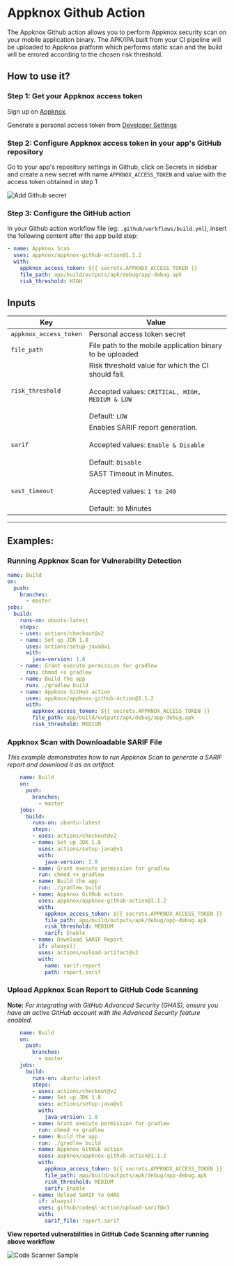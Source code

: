 # Appknox Github Action

The Appknox Github action allows you to perform Appknox security scan on your mobile application binary. The APK/IPA built from your CI pipeline will be uploaded to Appknox platform which performs static scan and the build will be errored according to the chosen risk threshold.

## How to use it?

### Step 1: Get your Appknox access token

Sign up on [Appknox](https://appknox.com).

Generate a personal access token from <a href="https://secure.appknox.com/settings/developersettings" target="_blank">Developer Settings</a>

### Step 2: Configure Appknox access token in your app's GitHub repository

Go to your app's repository settings in Github, click on Secrets in sidebar and create a new secret with name `APPKNOX_ACCESS_TOKEN` and value with the access token obtained in step 1

![Add Github secret](images/github_settings_secrets_new.jpg)

### Step 3: Configure the GitHub action

In your Github action workflow file (eg: `.github/workflows/build.yml`), insert the following content after the app build step:
```yml
- name: Appknox Scan
  uses: appknox/appknox-github-action@1.1.2
  with:
    appknox_access_token: ${{ secrets.APPKNOX_ACCESS_TOKEN }}
    file_path: app/build/outputs/apk/debug/app-debug.apk
    risk_threshold: HIGH
```

## Inputs

| Key                     | Value                        |
|-------------------------|------------------------------|
| `appknox_access_token`  | Personal access token secret |
| `file_path`             | File path to the mobile application binary to be uploaded |
| `risk_threshold`        | Risk threshold value for which the CI should fail. <br><br>Accepted values: `CRITICAL, HIGH, MEDIUM & LOW` <br><br>Default: `LOW` |
| `sarif`                 | Enables SARIF report generation. <br><br>Accepted values: `Enable & Disable` <br><br>Default: `Disable`|
| `sast_timeout`          | SAST Timeout in Minutes. <br><br>Accepted values: `1 to 240` <br><br>Default: `30` Minutes |

---

## Examples:

### Running Appknox Scan for Vulnerability Detection
```yml
name: Build
on:
  push:
    branches:
      - master
jobs:
  build:
    runs-on: ubuntu-latest
    steps:
    - uses: actions/checkout@v2
    - name: Set up JDK 1.8
      uses: actions/setup-java@v1
      with:
        java-version: 1.8
    - name: Grant execute permission for gradlew
      run: chmod +x gradlew
    - name: Build the app
      run: ./gradlew build
    - name: Appknox GitHub action
      uses: appknox/appknox-github-action@1.1.2
      with:
        appknox_access_token: ${{ secrets.APPKNOX_ACCESS_TOKEN }}
        file_path: app/build/outputs/apk/debug/app-debug.apk
        risk_threshold: MEDIUM
```
### Appknox Scan with Downloadable SARIF File
_This example demonstrates how to run Appknox Scan to generate a SARIF report and download it as an artifact._
```yml
    name: Build
    on:
      push:
        branches:
          - master
    jobs:
      build:
        runs-on: ubuntu-latest
        steps:
        - uses: actions/checkout@v2
        - name: Set up JDK 1.8
          uses: actions/setup-java@v1
          with:
            java-version: 1.8
        - name: Grant execute permission for gradlew
          run: chmod +x gradlew
        - name: Build the app
          run: ./gradlew build
        - name: Appknox GitHub action
          uses: appknox/appknox-github-action@1.1.2
          with:
            appknox_access_token: ${{ secrets.APPKNOX_ACCESS_TOKEN }}
            file_path: app/build/outputs/apk/debug/app-debug.apk
            risk_threshold: MEDIUM
            sarif: Enable
        - name: Download SARIF Report
          if: always()
          uses: actions/upload-artifact@v2
          with:
            name: sarif-report
            path: report.sarif
```
### Upload Appknox Scan Report to GitHub Code Scanning
**Note:** _For integrating with GitHub Advanced Security (GHAS), ensure you have an active GitHub account with the Advanced Security feature enabled._

```yml
    name: Build
    on:
      push:
        branches:
          - master
    jobs:
      build:
        runs-on: ubuntu-latest
        steps:
        - uses: actions/checkout@v2
        - name: Set up JDK 1.8
          uses: actions/setup-java@v1
          with:
            java-version: 1.8
        - name: Grant execute permission for gradlew
          run: chmod +x gradlew
        - name: Build the app
          run: ./gradlew build
        - name: Appknox GitHub action
          uses: appknox/appknox-github-action@1.1.2
          with:
            appknox_access_token: ${{ secrets.APPKNOX_ACCESS_TOKEN }}
            file_path: app/build/outputs/apk/debug/app-debug.apk
            risk_threshold: MEDIUM
            sarif: Enable
        - name: Upload SARIF to GHAS
          if: always()
          uses: github/codeql-action/upload-sarif@v3
          with:
            sarif_file: report.sarif
```
**View reported vulnerabilities in GitHub Code Scanning after running above workflow**

![Code Scanner Sample](images/codescanner.png)
